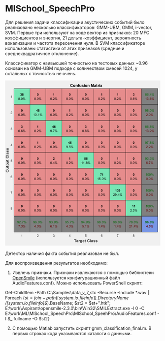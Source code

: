 # MlSchool_SpeechPro
Для решения задачи классификации акустических событий было реализовано несколько классификаторов: GMM-UBM, GMM, i-vector, SVM. Первые три используют на ходе вектор из признаков: 20 MFC коэффициентов и энергия, 21 дельта-коэффициент, вероятность вокализации и частота пересечения нуля. В SVM классификаторе использованы статистики от этих признаков (средние и среднеквадратичное отклонение). 

Классификатор с наивысшей точностью на тестовых данных 	~0.96 основан на GMM-UBM подходе с количеством смесей 1024, у остальных с точностью не очень.

![Confusion Matrix](ConfusionMatrix.png)

Детектор наличия факта события реализован не был.

Для воспроизведения результатов необходимо:
1. Извлечь признаки. Признаки извлекаются с помощью библиотеки [OpenSmile](https://audeering.com/technology/opensmile/#download) (используется конфигурационный файл AudioFeatures.conf). Можно использовать PowerShell скрипт:

 Get-ChildItem -Path C:\Samples\data_v_7_stc -Recurse -Include *.wav | Foreach {$st = join-path ([system.io.fileinfo]$_).DirectoryName  ([system.io.fileinfo]$_).BaseName;  $st2 = $st+".htk"; E:\work\Aspirant\opensmile-2.3.0\bin\Win32\SMILExtract.exe -l 0 -C E:\work\ML\MlSchool_SpeechPro\MlSchool_SpeehPro\AudioFeatures.conf -I $_.fullname -O  $st2}
 
2. С помощью Matlab запустить скрипт gmm_classification_final.m. В первых строках кода указываются каталоги с данными.
